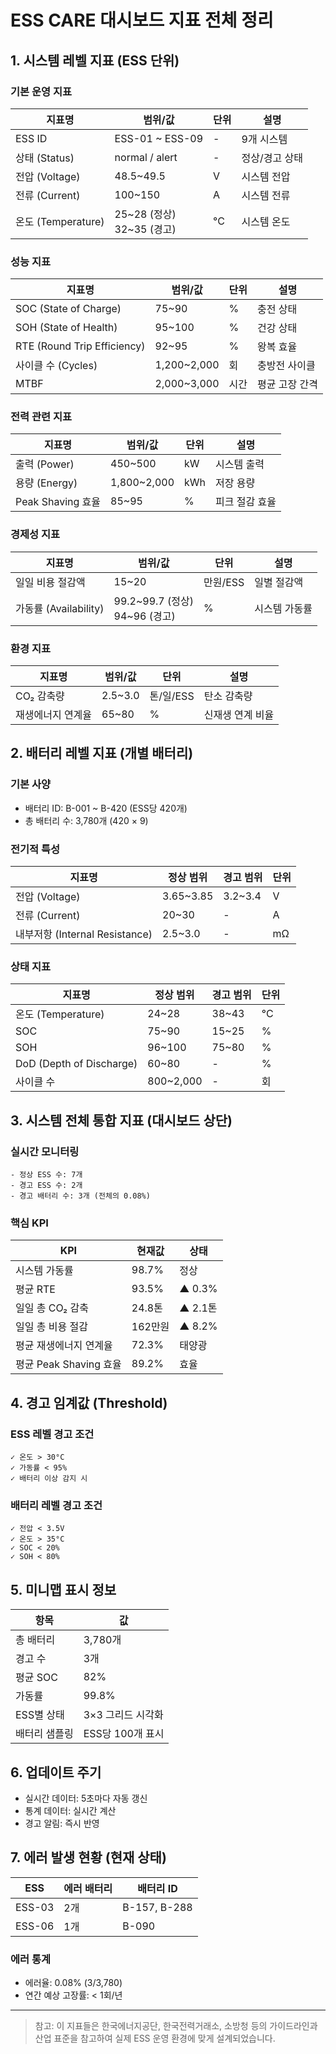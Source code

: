 # ESS CARE 대시보드 지표 전체 정리

## 1. 시스템 레벨 지표 (ESS 단위)

### 기본 운영 지표
| 지표명 | 범위/값 | 단위 | 설명 |
|--------|---------|------|------|
| ESS ID | ESS-01 ~ ESS-09 | - | 9개 시스템 |
| 상태 (Status) | normal / alert | - | 정상/경고 상태 |
| 전압 (Voltage) | 48.5~49.5 | V | 시스템 전압 |
| 전류 (Current) | 100~150 | A | 시스템 전류 |
| 온도 (Temperature) | 25~28 (정상)<br>32~35 (경고) | °C | 시스템 온도 |

### 성능 지표
| 지표명 | 범위/값 | 단위 | 설명 |
|--------|---------|------|------|
| SOC (State of Charge) | 75~90 | % | 충전 상태 |
| SOH (State of Health) | 95~100 | % | 건강 상태 |
| RTE (Round Trip Efficiency) | 92~95 | % | 왕복 효율 |
| 사이클 수 (Cycles) | 1,200~2,000 | 회 | 충방전 사이클 |
| MTBF | 2,000~3,000 | 시간 | 평균 고장 간격 |

### 전력 관련 지표
| 지표명 | 범위/값 | 단위 | 설명 |
|--------|---------|------|------|
| 출력 (Power) | 450~500 | kW | 시스템 출력 |
| 용량 (Energy) | 1,800~2,000 | kWh | 저장 용량 |
| Peak Shaving 효율 | 85~95 | % | 피크 절감 효율 |

### 경제성 지표
| 지표명 | 범위/값 | 단위 | 설명 |
|--------|---------|------|------|
| 일일 비용 절감액 | 15~20 | 만원/ESS | 일별 절감액 |
| 가동률 (Availability) | 99.2~99.7 (정상)<br>94~96 (경고) | % | 시스템 가동률 |

### 환경 지표
| 지표명 | 범위/값 | 단위 | 설명 |
|--------|---------|------|------|
| CO₂ 감축량 | 2.5~3.0 | 톤/일/ESS | 탄소 감축량 |
| 재생에너지 연계율 | 65~80 | % | 신재생 연계 비율 |

## 2. 배터리 레벨 지표 (개별 배터리)

### 기본 사양
- 배터리 ID: B-001 ~ B-420 (ESS당 420개)
- 총 배터리 수: 3,780개 (420 × 9)

### 전기적 특성
| 지표명 | 정상 범위 | 경고 범위 | 단위 |
|--------|-----------|-----------|------|
| 전압 (Voltage) | 3.65~3.85 | 3.2~3.4 | V |
| 전류 (Current) | 20~30 | - | A |
| 내부저항 (Internal Resistance) | 2.5~3.0 | - | mΩ |

### 상태 지표
| 지표명 | 정상 범위 | 경고 범위 | 단위 |
|--------|-----------|-----------|------|
| 온도 (Temperature) | 24~28 | 38~43 | °C |
| SOC | 75~90 | 15~25 | % |
| SOH | 96~100 | 75~80 | % |
| DoD (Depth of Discharge) | 60~80 | - | % |
| 사이클 수 | 800~2,000 | - | 회 |

## 3. 시스템 전체 통합 지표 (대시보드 상단)

### 실시간 모니터링
```
- 정상 ESS 수: 7개
- 경고 ESS 수: 2개
- 경고 배터리 수: 3개 (전체의 0.08%)
```

### 핵심 KPI
| KPI | 현재값 | 상태 |
|-----|--------|------|
| 시스템 가동률 | 98.7% | 정상 |
| 평균 RTE | 93.5% | ▲ 0.3% |
| 일일 총 CO₂ 감축 | 24.8톤 | ▲ 2.1톤 |
| 일일 총 비용 절감 | 162만원 | ▲ 8.2% |
| 평균 재생에너지 연계율 | 72.3% | 태양광 |
| 평균 Peak Shaving 효율 | 89.2% | 효율 |

## 4. 경고 임계값 (Threshold)

### ESS 레벨 경고 조건
```
✓ 온도 > 30°C
✓ 가동률 < 95%
✓ 배터리 이상 감지 시
```

### 배터리 레벨 경고 조건
```
✓ 전압 < 3.5V
✓ 온도 > 35°C
✓ SOC < 20%
✓ SOH < 80%
```

## 5. 미니맵 표시 정보

| 항목 | 값 |
|------|-----|
| 총 배터리 | 3,780개 |
| 경고 수 | 3개 |
| 평균 SOC | 82% |
| 가동률 | 99.8% |
| ESS별 상태 | 3×3 그리드 시각화 |
| 배터리 샘플링 | ESS당 100개 표시 |

## 6. 업데이트 주기

- 실시간 데이터: 5초마다 자동 갱신
- 통계 데이터: 실시간 계산
- 경고 알림: 즉시 반영

## 7. 에러 발생 현황 (현재 상태)

| ESS | 에러 배터리 | 배터리 ID |
|-----|-------------|-----------|
| ESS-03 | 2개 | B-157, B-288 |
| ESS-06 | 1개 | B-090 |

### 에러 통계
- 에러율: 0.08% (3/3,780)
- 연간 예상 고장률: < 1회/년

---

> 참고: 이 지표들은 한국에너지공단, 한국전력거래소, 소방청 등의 가이드라인과 산업 표준을 참고하여 실제 ESS 운영 환경에 맞게 설계되었습니다.